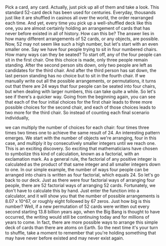 
Pick a card, any card.
Actually, just pick up all of them and take a look.
This standard 52-card deck has been used for centuries.
Everyday, thousands just like it
are shuffled in casinos all over the world,
the order rearranged each time.
And yet, every time you pick up a well-shuffled deck
like this one,
you are almost certainly holding
an arrangement of cards
that has never before existed in all of history.
How can this be?
The answer lies in how many different arrangements
of 52 cards, or any objects, are possible.
Now, 52 may not seem like such a high number,
but let&#39;s start with an even smaller one.
Say we have four people trying to sit
in four numbered chairs.
How many ways can they be seated?
To start off, any of the four people can sit
in the first chair.
One this choice is made,
only three people remain standing.
After the second person sits down,
only two people are left as candidates
for the third chair.
And after the third person has sat down,
the last person standing has no choice
but to sit in the fourth chair.
If we manually write out all the possible arrangements,
or permutations,
it turns out that there are 24 ways
that four people can be seated into four chairs,
but when dealing with larger numbers,
this can take quite a while.
So let&#39;s see if there&#39;s a quicker way.
Going from the beginning again,
you can see that each of the four initial choices
for the first chair
leads to three more possible choices for the second chair,
and each of those choices
leads to two more for the third chair.
So instead of counting each final scenario individually,

we can multiply the number of choices for each chair:
four times three times two times one
to achieve the same result of 24.
An interesting pattern emerges.
We start with the number of objects we&#39;re arranging,
four in this case,
and multiply it by consecutively smaller integers
until we reach one.
This is an exciting discovery.
So exciting that mathematicians have chosen
to symbolize this kind of calculation,
known as a factorial,
with an exclamation mark.
As a general rule, the factorial of any positive integer
is calculated as the product
of that same integer
and all smaller integers down to one.
In our simple example,
the number of ways four people
can be arranged into chairs
is written as four factorial,
which equals 24.
So let&#39;s go back to our deck.
Just as there were four factorial ways
of arranging four people,
there are 52 factorial ways
of arranging 52 cards.
Fortunately, we don&#39;t have to calculate this by hand.
Just enter the function into a calculator,
and it will show you that the number of
possible arrangements is
8.07 x 10^67,
or roughly eight followed by 67 zeros.
Just how big is this number?
Well, if a new permutation of 52 cards
were written out every second
starting 13.8 billion years ago,
when the Big Bang is thought to have occurred,
the writing would still be continuing today
and for millions of years to come.
In fact, there are more possible
ways to arrange this simple deck of cards
than there are atoms on Earth.
So the next time it&#39;s your turn to shuffle,
take a moment to remember
that you&#39;re holding something that
may have never before existed
and may never exist again.
